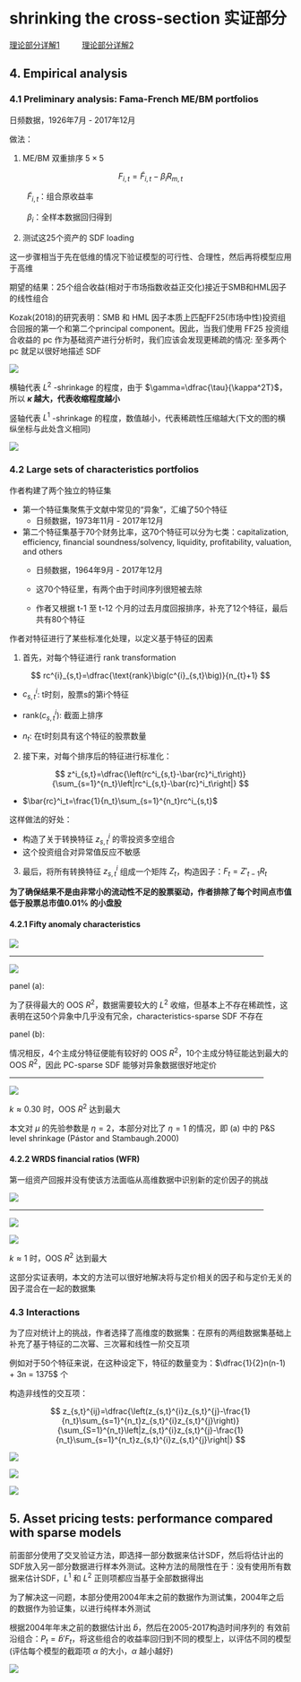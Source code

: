 # shrinking the cross-section 实证部分

[理论部分详解1](https://leetah666.github.io/Notes/#/papers/shrinking_the_cross-section) $\qquad$ [理论部分详解2](https://hbs2000.github.io/Gpaper/#/factor_zoo/Shrinkage)

## 4. Empirical analysis

### 4.1 Preliminary analysis: Fama-French ME/BM portfolios

日频数据，1926年7月 - 2017年12月

做法：

1. ME/BM 双重排序 $5\times5$

$$
F_{i,t}=\tilde{F}_{i,t}-\beta_i R_{m,t}
$$

$\qquad \tilde{F}_{i,t}$：组合原收益率

$\qquad \beta_i$：全样本数据回归得到

2. 测试这25个资产的 SDF loading

这一步骤相当于先在低维的情况下验证模型的可行性、合理性，然后再将模型应用于高维

期望的结果：25个组合收益(相对于市场指数收益正交化)接近于SMB和HML因子的线性组合

Kozak(2018)的研究表明：SMB 和 HML 因子本质上匹配FF25(市场中性)投资组合回报的第一个和第二个principal component。因此，当我们使用 FF25 投资组合收益的 pc 作为基础资产进行分析时，我们应该会发现更稀疏的情况: 至多两个 pc 就足以很好地描述 SDF

![](shrinking_the_cross-section-figures/figure1.png)

横轴代表 $L^2$ -shrinkage 的程度，由于 $\gamma=\dfrac{\tau}{\kappa^2T}$，所以 <strong>$\kappa$ 越大，代表收缩程度越小</strong>

竖轴代表 $L^1$ -shrinkage 的程度，数值越小，代表稀疏性压缩越大(下文的图的横纵坐标与此处含义相同)

![](shrinking_the_cross-section-figures/figure2.png)

### 4.2 Large sets of characteristics portfolios

作者构建了两个独立的特征集

* 第一个特征集聚焦于文献中常见的“异象”，汇编了50个特征
  * 日频数据，1973年11月 - 2017年12月
* 第二个特征集基于70个财务比率，这70个特征可以分为七类：capitalization, efficiency, financial soundness/solvency, liquidity, profitability, valuation, and others
  * 日频数据，1964年9月 - 2017年12月
  * 这70个特征里，有两个由于时间序列很短被去除

  * 作者又根据 t-1 至 t-12 个月的过去月度回报排序，补充了12个特征，最后共有80个特征

作者对特征进行了某些标准化处理，以定义基于特征的因素

1. 首先，对每个特征进行 rank transformation

$$
rc^{i}_{s,t}=\dfrac{\text{rank}\big(c^{i}_{s,t}\big)}{n_{t}+1}
$$

* $c^{i}_{s,t}$: t时刻，股票s的第i个特征

* $\text{rank}\big(c^{i}_{s,t}\big)$: 截面上排序

* $n_t$: 在t时刻具有这个特征的股票数量

2. 接下来，对每个排序后的特征进行标准化：

$$
z^i_{s,t}=\dfrac{\left(rc^i_{s,t}-\bar{rc}^i_t\right)}{\sum_{s=1}^{n_t}\left|rc^i_{s,t}-\bar{rc}^i_t\right|}
$$

* $\bar{rc}^i_t=\frac{1}{n_t}\sum_{s=1}^{n_t}rc^i_{s,t}$

这样做法的好处：

* 构造了关于转换特征 $z^i_{s,t}$ 的零投资多空组合
* 这个投资组合对异常值反应不敏感

3. 最后，将所有转换特征 $z^i_{s,t}$ 组成一个矩阵 $Z_t$，构造因子：$F_t=Z'_{t-1}R_t$

**为了确保结果不是由非常小的流动性不足的股票驱动，作者排除了每个时间点市值低于股票总市值0.01% 的小盘股**

#### 4.2.1 Fifty anomaly characteristics

![](shrinking_the_cross-section-figures/table1.png)

<hr align = "center" width="90%" size = 5 color = 'orange'/>

![](shrinking_the_cross-section-figures/figure3.png)

panel (a):

为了获得最大的 OOS $R^2$，数据需要较大的 $L^2$ 收缩，但基本上不存在稀疏性，这表明在这50个异象中几乎没有冗余，characteristics-sparse SDF 不存在

panel (b):

情况相反，4个主成分特征便能有较好的 OOS $R^2$，10个主成分特征能达到最大的 OOS $R^2$，因此 PC-sparse SDF 能够对异象数据很好地定价

<hr align = "center" width="90%" size = 5 color = 'lightgreen'/>

![](shrinking_the_cross-section-figures/figure4.png)

$k\approx0.30$ 时，OOS $R^2$ 达到最大

本文对 $\mu$ 的先验参数是 $\eta = 2$，本部分对比了 $\eta = 1$ 的情况，即 (a) 中的 P&S level shrinkage (Pástor and Stambaugh.2000)

#### 4.2.2 WRDS financial ratios (WFR)

第一组资产回报并没有使该方法面临从高维数据中识别新的定价因子的挑战

![](shrinking_the_cross-section-figures/table2.png)

<hr align = "center" width="90%" size = 5 color = 'lightgreen'/>

![](shrinking_the_cross-section-figures/figure5.png)

![](shrinking_the_cross-section-figures/figure6.png)

$k\approx1$ 时，OOS $R^2$ 达到最大

这部分实证表明，本文的方法可以很好地解决将与定价相关的因子和与定价无关的因子混合在一起的数据集

### 4.3 Interactions

为了应对统计上的挑战，作者选择了高维度的数据集：在原有的两组数据集基础上补充了基于特征的二次幂、三次幂和线性一阶交互项

例如对于50个特征来说，在这种设定下，特征的数量变为：$\dfrac{1}{2}n(n-1) + 3n = 1375$ 个

构造非线性的交互项：

$$
z_{s,t}^{ij}=\dfrac{\left(z_{s,t}^{i}z_{s,t}^{j}-\frac{1}{n_t}\sum_{s=1}^{n_t}z_{s,t}^{i}z_{s,t}^{j}\right)}{\sum_{S=1}^{n_t}\left|z_{s,t}^{i}z_{s,t}^{j}-\frac{1}{n_t}\sum_{s=1}^{n_t}z_{s,t}^{i}z_{s,t}^{j}\right|}
$$

![](shrinking_the_cross-section-figures/figure7.png)

![](shrinking_the_cross-section-figures/table3.png)

![](shrinking_the_cross-section-figures/figure8.png)

## 5. Asset pricing tests: performance compared with sparse models

前面部分使用了交叉验证方法，即选择一部分数据来估计SDF，然后将估计出的SDF放入另一部分数据进行样本外测试。这种方法的局限性在于：没有使用所有数据来估计SDF，$L^1$ 和 $L^2$ 正则项都应当基于全部数据得出

为了解决这一问题，本部分使用2004年末之前的数据作为测试集，2004年之后的数据作为验证集，以进行纯样本外测试

根据2004年年末之前的数据估计出 $\hat{b}$，然后在2005-2017构造时间序列的 有效前沿组合：$P_t=\widehat{b}'F_t$，将这些组合的收益率回归到不同的模型上，以评估不同的模型 (评估每个模型的截距项 $\alpha$ 的大小，$\alpha$ 越小越好)

![](shrinking_the_cross-section-figures/table4.png)